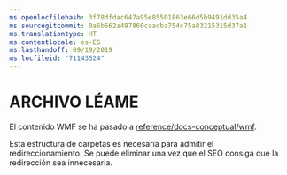 ```yaml
---
ms.openlocfilehash: 3f78dfdac647a95e85501863e66d5b9491dd35a4
ms.sourcegitcommit: 0a6b562a497860caadba754c75a83215315d37a1
ms.translationtype: HT
ms.contentlocale: es-ES
ms.lasthandoff: 09/19/2019
ms.locfileid: "71143524"
---
```

# <a name="readme"></a>ARCHIVO LÉAME

El contenido WMF se ha pasado a [reference/docs-conceptual/wmf](https://github.com/MicrosoftDocs/PowerShell-Docs/tree/staging/reference/docs-conceptual/wmf).

Esta estructura de carpetas es necesaria para admitir el redireccionamiento. Se puede eliminar una vez que el SEO consiga que la redirección sea innecesaria.
